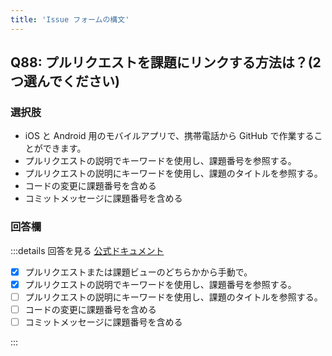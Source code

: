 ```yaml
---
title: 'Issue フォームの構文'
---
```


## Q88: プルリクエストを課題にリンクする方法は？(2 つ選んでください)

### 選択肢

- iOS と Android 用のモバイルアプリで、携帯電話から GitHub で作業することができます。
- プルリクエストの説明でキーワードを使用し、課題番号を参照する。
- プルリクエストの説明にキーワードを使用し、課題のタイトルを参照する。
- コードの変更に課題番号を含める
- コミットメッセージに課題番号を含める

### 回答欄

:::details 回答を見る
[公式ドキュメント](https://docs.github.com/ja/communities/using-templates-to-encourage-useful-issues-and-pull-requests/syntax-for-issue-forms)

- [x] プルリクエストまたは課題ビューのどちらかから手動で。
- [x] プルリクエストの説明でキーワードを使用し、課題番号を参照する。
- [ ] プルリクエストの説明にキーワードを使用し、課題のタイトルを参照する。
- [ ] コードの変更に課題番号を含める
- [ ] コミットメッセージに課題番号を含める

:::
